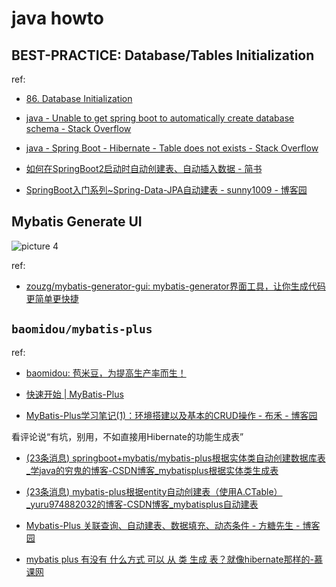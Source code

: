# java howto

## BEST-PRACTICE: Database/Tables Initialization

ref:

- [86. Database Initialization](https://docs.spring.io/spring-boot/docs/2.1.x/reference/html/howto-database-initialization.html)

- [java - Unable to get spring boot to automatically create database schema - Stack Overflow](https://stackoverflow.com/questions/26881739/unable-to-get-spring-boot-to-automatically-create-database-schema)

- [java - Spring Boot - Hibernate - Table does not exists - Stack Overflow](https://stackoverflow.com/questions/46625996/spring-boot-hibernate-table-does-not-exists)

- [如何在SpringBoot2启动时自动创建表、自动插入数据 - 简书](https://www.jianshu.com/p/064edfc3529f)

- [SpringBoot入门系列~Spring-Data-JPA自动建表 - sunny1009 - 博客园](https://www.cnblogs.com/sunny1009/articles/7802763.html)

## Mybatis Generate UI

![picture 4](https://mark-vue-oss.oss-cn-hangzhou.aliyuncs.com/java-howto-1642904648775-5099b25b045a434b5b32868fe3cef29d79a00f24300b0a2c1a2cd608df41561a.png)  

ref:

- [zouzg/mybatis-generator-gui: mybatis-generator界面工具，让你生成代码更简单更快捷](https://github.com/zouzg/mybatis-generator-gui)

## `baomidou/mybatis-plus`

ref:

- [baomidou: 苞米豆，为提高生产率而生！](https://gitee.com/baomidou)

- [快速开始 | MyBatis-Plus](https://baomidou.com/pages/226c21/#%E5%88%9D%E5%A7%8B%E5%8C%96%E5%B7%A5%E7%A8%8B)

- [MyBatis-Plus学习笔记(1)：环境搭建以及基本的CRUD操作 - 布禾 - 博客园](https://www.cnblogs.com/seve/p/12246815.html)

看评论说“有坑，别用，不如直接用Hibernate的功能生成表”

- [(23条消息) springboot+mybatis/mybatis-plus根据实体类自动创建数据库表_学java的穷鬼的博客-CSDN博客_mybatisplus根据实体类生成表](https://blog.csdn.net/weixin_48413163/article/details/107892803)
  
- [(23条消息) mybatis-plus根据entity自动创建表（使用A.CTable）_yuru974882032的博客-CSDN博客_mybatisplus自动建表](https://blog.csdn.net/yuru974882032/article/details/106749299)

- [Mybatis-Plus 关联查询、自动建表、数据填充、动态条件 - 方糖先生 - 博客园](https://www.cnblogs.com/tangzc/p/15241621.html)

- [mybatis plus 有没有 什么方式 可以 从 类 生成 表？就像hibernate那样的-慕课网](https://www.imooc.com/qadetail/318857)

